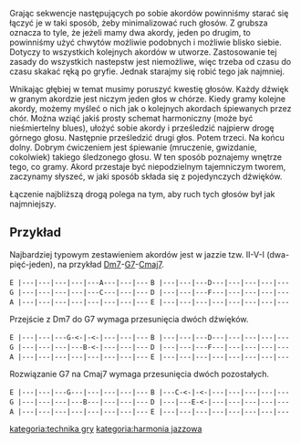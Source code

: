 Grając sekwencje następujących po sobie akordów powinniśmy starać się
łączyć je w taki sposób, żeby minimalizować ruch głosów. Z grubsza
oznacza to tyle, że jeżeli mamy dwa akordy, jeden po drugim, to
powinniśmy użyć chwytów możliwie podobnych i możliwie blisko siebie.
Dotyczy to wszystkich kolejnych akordów w utworze. Zastosowanie tej
zasady do wszystkich nastepstw jest niemożliwe, więc trzeba od czasu do
czasu skakać ręką po gryfie. Jednak starajmy się robić tego jak
najmniej.

Wnikając głębiej w temat musimy poruszyć kwestię głosów. Każdy dźwięk w
granym akordzie jest niczym jeden głos w chórze. Kiedy gramy kolejne
akordy, możemy myśleć o nich jak o kolejnych akordach śpiewanych przez
chór. Można wziąć jakiś prosty schemat harmoniczny (może być
nieśmiertelny blues), ułożyć sobie akordy i prześledzić najpierw drogę
górnego głosu. Następnie prześledzić drugi głos. Potem trzeci. Na końcu
dolny. Dobrym ćwiczeniem jest śpiewanie (mruczenie, gwizdanie,
cokolwiek) takiego śledzonego głosu. W ten sposób poznajemy wnętrze
tego, co gramy. Akord przestaje być niepodzielnym tajemniczym tworem,
zaczynamy słyszeć, w jaki sposób składa się z pojedynczych dźwięków.

Łączenie najbliższą drogą polega na tym, aby ruch tych głosów był jak
najmniejszy.

## Przykład

Najbardziej typowym zestawieniem akordów jest w jazzie tzw. II-V-I
(dwa-pięć-jeden), na przykład
[Dm7](Dm7 "wikilink")-[G7](G7 "wikilink")-[Cmaj7](Cmaj7 "wikilink").

`E |---|---|---|---|---A---|---|---`
`B |---|---|---D---|---|---|---|---`
`G |---|---|---|---|---C---|---|---`
`D |---|---|---F---|---|---|---|---`
`A |---|---|---|---|---|---|---|---`
`E |---|---|---|---|---|---|---|---`

Przejście z Dm7 do G7 wymaga przesunięcia dwóch dźwięków.

`E |---|---|---G-<-|-<-|---|---|---`
`B |---|---|---D---|---|---|---|---`
`G |---|---|---|---B-<-|---|---|---`
`D |---|---|---F---|---|---|---|---`
`A |---|---|---|---|---|---|---|---`
`E |---|---|---|---|---|---|---|---`

Rozwiązanie G7 na Cmaj7 wymaga przesunięcia dwóch pozostałych.

`E |---|---|---G---|---|---|---|---`
`B |---C-<-|-<-|---|---|---|---|---`
`G |---|---|---|---B---|---|---|---`
`D |---|---E-<-|---|---|---|---|---`
`A |---|---|---|---|---|---|---|---`
`E |---|---|---|---|---|---|---|---`

[kategoria:technika gry](kategoria:technika_gry "wikilink")
[kategoria:harmonia jazzowa](kategoria:harmonia_jazzowa "wikilink")